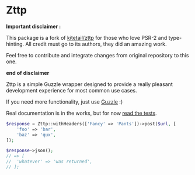 # Zttp

**Important disclaimer :**

This package is a fork of [kitetail/zttp](https://github.com/kitetail/zttp) for those who love PSR-2 and type-hinting.
All credit must go to its authors, they did an amazing work.

Feel free to contribute and integrate changes from original repository to this one.

**end of disclaimer**

Zttp is a simple Guzzle wrapper designed to provide a really pleasant development experience for most common use cases.

If you need more functionality, just use [Guzzle](https://github.com/guzzle/guzzle) :)

Real documentation is in the works, but for now [read the tests](https://github.com/soyhuce/zttp/blob/master/tests/ZttpTest.php).

```php
$response = Zttp::withHeaders(['Fancy' => 'Pants'])->post($url, [
    'foo' => 'bar',
    'baz' => 'qux',
]);

$response->json();
// => [
//  'whatever' => 'was returned',
// ];
```

